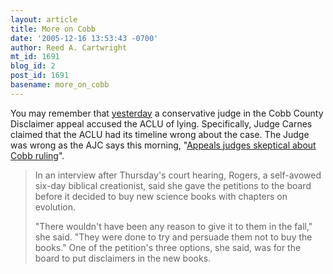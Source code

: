 ```yaml
---
layout: article
title: More on Cobb
date: '2005-12-16 13:53:43 -0700'
author: Reed A. Cartwright
mt_id: 1691
blog_id: 2
post_id: 1691
basename: more_on_cobb
---
```

You may remember that [yesterday](http://www.pandasthumb.org/archives/2005/12/cobb_county_dis.html) a conservative judge in the Cobb County Disclaimer appeal accused the ACLU of lying.  Specifically, Judge Carnes claimed that the ACLU had its timeline wrong about the case.  The Judge was wrong as the AJC says this morning, "[Appeals judges skeptical about Cobb ruling](http://www.ajc.com/metro/content/metro/cobb/1205/15sticker.html)".

> In an interview after Thursday's court hearing, Rogers, a self-avowed six-day biblical creationist, said she gave the petitions to the board before it decided to buy new science books with chapters on evolution.
> 
> "There wouldn't have been any reason to give it to them in the fall," she said. "They were done to try and persuade them not to buy the books." One of the petition's three options, she said, was for the board to put disclaimers in the new books.

